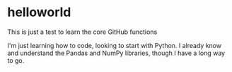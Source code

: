 # helloworld
This is just a test to learn the core GitHub functions

I'm just learning how to code, looking to start with Python. I already know and understand the Pandas and NumPy libraries, though I have a long way to go. 
